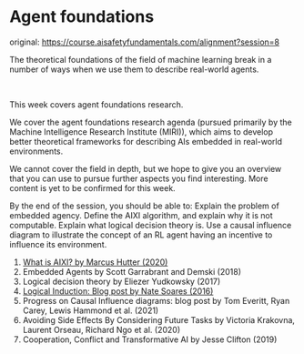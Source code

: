 # Agent foundations

original: https://course.aisafetyfundamentals.com/alignment?session=8

The theoretical foundations of the field of machine learning break in a number of ways when we use them to describe real-world agents.

​

This week covers agent foundations research.

We cover the agent foundations research agenda (pursued primarily by the Machine Intelligence Research Institute (MIRI)), which aims to develop better theoretical frameworks for describing AIs embedded in real-world environments.

We cannot cover the field in depth, but we hope to give you an overview that you can use to pursue further aspects you find interesting. More content is yet to be confirmed for this week.

By the end of the session, you should be able to:
Explain the problem of embedded agency.
Define the AIXI algorithm, and explain why it is not computable.
Explain what logical decision theory is.
Use a causal influence diagram to illustrate the concept of an RL agent having an incentive to influence its environment.

1. [What is AIXI? by Marcus Hutter (2020)](https://github.com/rray-org/distillation/blob/develop/Week_8/What%20is%20AIXI%20by%20Marcus%20Hutter%20(2020).md)
2. Embedded Agents by Scott Garrabrant and Demski (2018)
3. Logical decision theory by Eliezer Yudkowsky (2017)
4. [Logical Induction: Blog post by Nate Soares (2016)](https://github.com/rray-org/distillation/blob/develop/Week_8/Logical%20Induction.md)
5. Progress on Causal Influence diagrams: blog post by Tom Everitt, Ryan Carey, Lewis Hammond et al. (2021)
6. Avoiding Side Effects By Considering Future Tasks by Victoria Krakovna, Laurent Orseau, Richard Ngo et al. (2020)
7. Cooperation, Conflict and Transformative AI by Jesse Clifton (2019)
